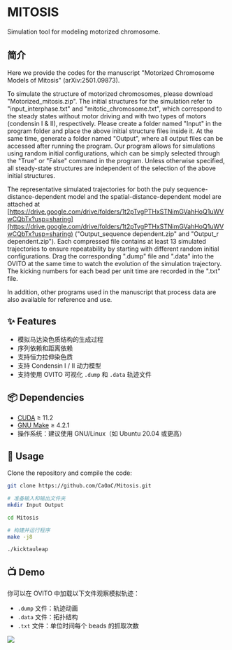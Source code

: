 # MITOSIS

Simulation tool for modeling motorized chromosome.

## 简介

Here we provide the codes for the manuscript "Motorized Chromosome Models of Mitosis" (arXiv:2501.09873).



To simulate the structure of motorized chromosomes, please download "Motorized_mitosis.zip". The initial structures for the simulation refer to "input_interphase.txt" and "mitotic_chromosome.txt", which correspond to the steady states without motor driving and with two types of motors (condensin I & II), respectively. Please create a folder named "Input" in the program folder and place the above initial structure files inside it. At the same time, generate a folder named "Output", where all output files can be accessed after running the program. Our program allows for simulations using random initial configurations, which can be simply selected through the "True" or "False" command in the program. Unless otherwise specified, all steady-state structures are independent of the selection of the above initial structures.



The representative simulated trajectories for both the puly sequence-distance-dependent model and the spatial-distance-dependent model are attached at [https://drive.google.com/drive/folders/1t2pTvgPTHxSTNimGVahHoQ1uWVwCQbTx?usp=sharing](https://drive.google.com/drive/folders/1t2pTvgPTHxSTNimGVahHoQ1uWVwCQbTx?usp=sharing) ("Output_sequence dependent.zip" and "Output_r dependent.zip"). Each compressed file contains at least 13 simulated trajectories to ensure repeatability by starting with different random initial configurations. Drag the corresponding ".dump" file and ".data" into the OVITO at the same time to watch the evolution of the simulation trajectory. The kicking numbers for each bead per unit time are recorded in the ".txt" file.



In addition, other programs used in the manuscript that process data are also available for reference and use.

## ✨ Features



- 模拟马达染色质结构的生成过程
- 序列依赖和距离依赖
- 支持恒力拉伸染色质
- 支持 Condensin I / II 动力模型
- 支持使用 OVITO 可视化 `.dump` 和 `.data` 轨迹文件

## 📦 Dependencies



- [CUDA](https://developer.nvidia.com/cuda-downloads) ≥ 11.2
- [GNU Make](https://www.gnu.org/software/make/) ≥ 4.2.1
- 操作系统：建议使用 GNU/Linux（如 Ubuntu 20.04 或更高）



## 🚀 Usage

Clone the repository and compile the code:



```bash
git clone https://github.com/CaOaC/Mitosis.git

# 准备输入和输出文件夹
mkdir Input Output

cd Mitosis

# 构建并运行程序
make -j8

./kicktauleap
```





## 📺 Demo



你可以在 OVITO 中加载以下文件观察模拟轨迹：



- `.dump` 文件：轨迹动画
- `.data` 文件：拓扑结构
- `.txt` 文件：单位时间每个 beads 的抓取次数

![](./media/demo.gif)

